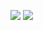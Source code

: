 <a href="https://roadmap.sh/u/resad"><img src="https://roadmap.sh/card/wide/67df09f98342031660fbb2f5?variant=dark&roadmaps=javascript%2Cnodejs%2Ccyber-security%2Cfull-stack"/></a>
<a href="https://discord.com/users/615618687470403602"><img src="https://lanyard.cnrad.dev/api/615618687470403602?showDisplayName=false&theme=&borderRadius=50px" /></a>
